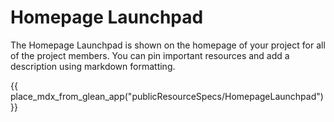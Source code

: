 # Homepage Launchpad

The Homepage Launchpad is shown on the homepage of your project for all of the
project members. You can pin important resources and add a description using
markdown formatting.

{{ place_mdx_from_glean_app("publicResourceSpecs/HomepageLaunchpad") }}
